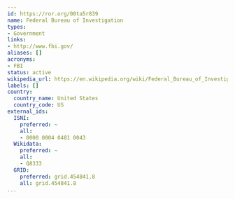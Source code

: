 ```yaml
---
id: https://ror.org/00ta5r839
name: Federal Bureau of Investigation
types:
- Government
links:
- http://www.fbi.gov/
aliases: []
acronyms:
- FBI
status: active
wikipedia_url: https://en.wikipedia.org/wiki/Federal_Bureau_of_Investigation
labels: []
country:
  country_name: United States
  country_code: US
external_ids:
  ISNI:
    preferred: ~
    all:
    - 0000 0004 0481 0043
  Wikidata:
    preferred: ~
    all:
    - Q8333
  GRID:
    preferred: grid.454841.8
    all: grid.454841.8
...
```

